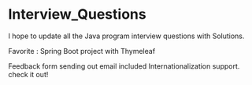 # Interview_Questions
I hope to update all the Java program interview questions with Solutions.


Favorite : Spring Boot project with Thymeleaf 

Feedback form sending out email included Internationalization support. check it out!
